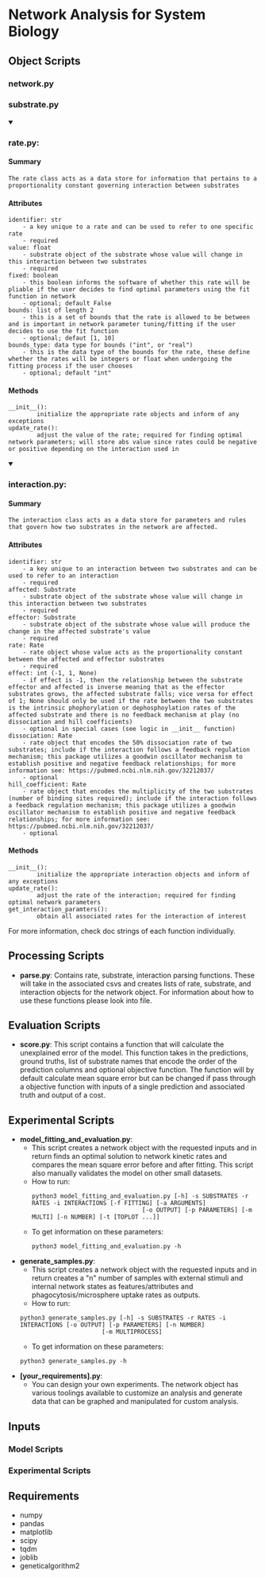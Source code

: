 # Network Analysis for System Biology

## Object Scripts
### network.py

### substrate.py
<details open>
<summary>

### rate.py:
</summary>

#### Summary
    The rate class acts as a data store for information that pertains to a proportionality constant governing interaction between substrates

#### Attributes
    identifier: str
        - a key unique to a rate and can be used to refer to one specific rate
        - required
    value: float
        - substrate object of the substrate whose value will change in this interaction between two substrates
        - required
    fixed: boolean
        - this boolean informs the software of whether this rate will be pliable if the user decides to find optimal parameters using the fit function in network
        - optional; default False
    bounds: list of length 2
        - this is a set of bounds that the rate is allowed to be between and is important in network parameter tuning/fitting if the user decides to use the fit function
        - optional; defaut [1, 10]
    bounds_type: data type for bounds ("int", or "real")
        - this is the data type of the bounds for the rate, these define whether the rates will be integers or float when undergoing the fitting process if the user chooses
        - optional; default "int"

#### Methods
    __init__():
            initialize the appropriate rate objects and inform of any exceptions
    update_rate():
            adjust the value of the rate; required for finding optimal network parameters; will store abs value since rates could be negative or positive depending on the interaction used in
</details>

<details open>
<summary>

### interaction.py:
</summary>

#### Summary
    The interaction class acts as a data store for parameters and rules that govern how two substrates in the network are affected.

#### Attributes
    identifier: str
        - a key unique to an interaction between two substrates and can be used to refer to an interaction
        - required
    affected: Substrate
        - substrate object of the substrate whose value will change in this interaction between two substrates
        - required
    effector: Substrate
        - substrate object of the substrate whose value will produce the change in the affected substrate's value
        - required
    rate: Rate
        - rate object whose value acts as the proportionality constant between the affected and effector substrates
        - required
    effect: int (-1, 1, None)
        - if effect is -1, then the relationship between the substrate effector and affected is inverse meaning that as the effector substrates grows, the affected substrate falls; vice versa for effect of 1; None should only be used if the rate between the two substrates is the intrinsic phophorylation or dephosphoylation rates of the affected substrate and there is no feedback mechanism at play (no dissociation and hill coefficients)
        - optional in special cases (see logic in __init__ function)
    dissociation: Rate
        - rate object that encodes the 50% dissociation rate of two substrates; include if the interaction follows a feedback regulation mechanism; this package utilizes a goodwin oscillator mechanism to establish positive and negative feedback relationships; for more information see: https://pubmed.ncbi.nlm.nih.gov/32212037/
        - optional
    hill_coefficient: Rate
        - rate object that encodes the multiplicity of the two substrates (number of binding sites required); include if the interaction follows a feedback regulation mechanism; this package utilizes a goodwin oscillator mechanism to establish positive and negative feedback relationships; for more information see: https://pubmed.ncbi.nlm.nih.gov/32212037/
        - optional

#### Methods
    __init__():
            initialize the appropriate interaction objects and inform of any exceptions
    update_rate():
            adjust the rate of the interaction; required for finding optimal network parameters
    get_interaction_paramters():
            obtain all associated rates for the interaction of interest

For more information, check doc strings of each function individually.
</details>

## Processing Scripts
- **parse.py**: Contains rate, substrate, interaction parsing functions. These will take in the associated csvs and creates lists of rate, substrate, and interaction objects for the network object. For information about how to use these functions please look into file.

## Evaluation Scripts
- **score.py**: This script contains a function that will calculate the unexplained error of the model. This function takes in the predictions, ground truths, list of substrate names that encode the order of the prediction columns and optional objective function. The function will by default calculate mean square error but can be changed if pass through a objective function with inputs of a single prediction and associated truth and output of a cost.

## Experimental Scripts
- **model_fitting_and_evaluation.py**:
	- This script creates a network object with the requested inputs and in return finds an optimal solution to network kinetic rates and compares the mean square error before and after fitting. This script also manually validates the model on other small datasets.
	- How to run:
        ```
        python3 model_fitting_and_evaluation.py [-h] -s SUBSTRATES -r RATES -i INTERACTIONS [-f FITTING] [-a ARGUMENTS]
                                       [-o OUTPUT] [-p PARAMETERS] [-m MULTI] [-n NUMBER] [-t [TOPLOT ...]]
        ```
	- To get information on these parameters:
        ```
        python3 model_fitting_and_evaluation.py -h
        ```
- **generate_samples.py**:
	- This script creates a network object with the requested inputs and in return creates a "n" number of samples with external stimuli and internal network states as features/attributes and phagocytosis/microsphere uptake rates as outputs.
	- How to run:
	```
	python3 generate_samples.py [-h] -s SUBSTRATES -r RATES -i INTERACTIONS [-o OUTPUT] [-p PARAMETERS] [-n NUMBER]
                           [-m MULTIPROCESS]	
	```
	- To get information on these parameters:
	```
	python3 generate_samples.py -h
	```
- **[your_requirements].py**:
	- You can design your own experiments. The network object has various toolings available to customize an analysis and generate data that can be graphed and manipulated for custom analysis.

## Inputs
### Model Scripts
### Experimental Scripts

## Requirements
- numpy
- pandas
- matplotlib
- scipy
- tqdm
- joblib
- geneticalgorithm2
